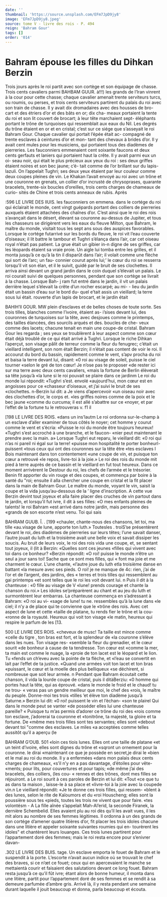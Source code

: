 ```yaml
---
date: ''
thumbnail: 'https://source.unsplash.com/EFm7JpD9jy8'
image: 'EFm7JpD9jy8.jpeg'
source: tome V - livre des rois - P. 494
reign: 'Bahram Gour'
tags: []
order: '014'
---
```


# Bahram épouse les filles du Dihkan Berzin

Trois jours après le roi partit avec son cortège et son équipage de chasse. Trois cents cavaliers parmi
BAHBAM GUUR. à!!!) les grands de l’Iran vinrent à la cour pour cette
chasse; chaque cavalier amenait trente serviteurs turcs, ou roumis, ou perses, et trois cents serviteurs partirent du palais du roi avec son train de chasse. Il y avait dix dromadaires avec des housses de bro- cart et des étriers d’or et des bâts en or; dix cha-
meaux portaient la tente du roi et son lit couvert
de brocart; à leur tête marchaient sept- éléphants
portant le trône de turquoises qui ressemblait aux eaux du Nil. Les degrés du trône étaient en or et en cristal; c’est sur ce siége que s’asseyait le roi Bahram
Gour. Chaque cavalier qui portait l’épée était ac- compagné de trente esclaves à ceintures d’or et mon-
tant des chevaux à brides d’or. Il y avait cent mules
pour les musiciens, qui portaient tous des diadèmes
de pierreries. Les fauconniers emmenaient cent
soixante faucons et deux cents gerfauts et laniers qui
portaient haut la crête. Il y avait parmi eux un oi-
seau noir, qui était le plus précieux aux yeux du roi :
ses deux griffes étaient noires et son bec jaune; c’é-
tait comme de l’or brillant sur du lapis-lazuli. On
l’appelait Tughri; ses deux yeux étaient par leur
couleur comme deux coupes pleines de vin. Le Khakan l’avait envoyé au roi avec un trône et une
couronne en grenats, un collier d’or incrusté de chrysoprases, quarante bracelets, trente-six boucles d’oreilles, trois cents charges de chameaux de curio- sités de Chine et trois cents anneaux de rubis. Après

:596 LE LIVRE DES llUlS.
les fauconniers on emmena. dans le cortége du roi qui éclairait le monde, cent vingt guépards portant des colliers de pierreries auxquels étaient attachées des chaînes d’or.
C’est ainsi que le roi des rois s’avançait dans le
désert, élevant sa couronne au-dessus de Jupiter, et
tous les chasseurs se dirigèrent vers les eaux du
fleuve Milton, que Bahram, le maître du monde,
visitait tous les sept ans sous des auspices favorables.
Lorsque le cortége futarrivé sur les bords du fleuve,
le roi vit l’eau couverte d’oiseaux; il lit battre le
tambour et Tughri s’élança dans l’air, car cet oiseau
royal n’était pas patient. La grue était un gibier in-n
digne de ses griffes, car les léopards étaient sa vraie
proie. Un aigle lui tomba entre les grilles, et il monta jusqu’à ce qu’à la tin il disparût dans l’air;
il volait comme une flèche qui sort de l’arc; un fau- connier courut après lui;’ le cœur du roi se resserra lorsqu’il vit son élan, et il le suivit, guidé par le
bruit de ses clochettes. Il arriva ainsi devant un grand jardin dans le coin duquel s’élevait un palais.
Le roi courait suivi de quelques personnes, pendant que son cortège se livrait à la chasse. Lorsque Bah- j ram fut entré dans le jardin, il vit un palais derrière lequel s’élevait la crête d’un rocher escarpé; au mi- -
lieu du jardin était un bassin d’eau sur le bord du- quel e’tait assis un vieillard; la terre sous lui était. rouverte d’un lapis de brocart, et le jardin était

BAHlH’ll GOUR. MW plein d’esclaves et de belles choses de toute sorte.
Ses trois tilles, blanches comme l’ivoire, étaient as- i’sises devant lui, des couronnes de turquoises sur la
tête, avec desjoues comme le printemps, des tailles élancées, des sourcils arqués et des. boucles de che-
veux comme des lacets; chacune tenait en main une coupe-de cristal. Bahram Gour les regarda ; ses yeux se troublèrent à leur aspect comme son cœur était
déjà troublé de ce qui était arrivé à Tughri.
Lorsque le riche Dihkan l’aperçut, son visage
pâlit de terreur comme la fleur du fenugrec; c’était
un vieillard intelligent, son nom était Berzin; il n’était pas content de voir le roi. Il accourut du
bord du bassin, rapidement comme le vent, s’apv procha du roi et baisa la terre devant lui, disant: «0 roi au visage de soleil, puisse le ciel tourner «selon le gré de ton cœur! Je n’ose pas te proposer
«de rester ici sur ma terre avec deux cents cavaliers, «mais la fortune de Berlin élèverait sa tête jusqu’à
«la lune si le roi pouvait se plaire dans ce jardinm Le roi du monde lui répondit: «Tughri s’est. envolé «aujourd’hui, mon cœur est en angoisses pour ce «chasseur d’oiseaux, et j’ai suivi le bruit de ses «clochettes. n-Berzin lui dit: a Je viens d’apercevoir
«un oiseau noir avec des clochettes d’or, le corps et.
«les griffes noires comme de la poix et le bec jaune «comme du curcuma; il est allé s’abattre sur ce
«noyer, et par l’effet de la fortune tu le retrouveras
v. f1 il

[198 LE LIVRE DES ROIS.
«dans un ins’lautm Le roi ordonna sur-le-champ à
un esclave d’aller examiner de tous côtés le noyer;
cet homme y courut comme le vent et s’écria: «Puisse le roi du monde être toujours heureux! «Tughri s’est accroché à une branche, et le faucon- «nier peut maintenant le prendre avec la main. a»
Lorsque Tughri eut reparu, le vieillard dit: «0 roi qui n’as ni pareil ni égal sur la terre!
«puisse mon hospitalité te porter bonheurl- puissent «tous ceux qui ont des couronnes sur la tête être «tes esclaves l Bois maintenant dans ton contentement «une coupe de vin, et puisque ton cœur a retrouvé
«le repos, livre-toi à la joie.» Le roi des rois du monde mit pied à terre auprès de ce bassin et le vieillard en fut tout heureux.
Dans ce moment arrivèrent le Destour du roi, les chefs de l’armée et le trésorier. Benin fit apporter
du vin rouge et des coupes, et commença par boire à la santé du "roi; ensuite il alla chercher une
coupe en cristal et la fit placer dans la main de Bahram Gour. Le maître du monde, voyant le vin, saisit la coupe et la vida jusqu’au-dessous de la
’ ligne d’inscription. A cette vue Berzin devint tout
joyeux et alla faire placer des cruches de vin partout dans le jardin, et lorsqu’il fut ivre, il dit à ses filles:
«O mes enfants pleines de talents! le roi Bahram «est arrivé dans notre jardin, mais personne des «grands de son escorte n’est venu. Toi qui sais

BAHRAM GUUB. Î. . [199 «chauler, chante-nous des chansons, let toi, ma tille «au.visage de lune, apporte ton luth.» Toutesles .
troiS’se présentèrent devant le roi,.des diadèmes de pierreries sur leurs têtes; l’une savait danser, l’autre
jouait du luth et la troisième avait une belle voix et savait dissiper les soucis. Au bruit de leurs voix, le roi des rois vida une coupe, et, se sentant tout
joyeux, il (lit à Berzin: «Quelles sont ces jeunes «filles qui vivent avec toi dans ce bonheur? «Berzin répondit: «O roi! puisse le monde n’être un seul
a jour sans toi! Sache que ce sont mes filles, qui « font ma joie et me charment le cœur. L’une chante, «l’autre joue du luth etla troisième danse en battant
«la mesure avec ses pieds. O roi! je ne manque de 4c: rien, j’ai de l’or et de l’argent, des jardins, des
« terres et trois tilles qui ressemblent au gai printemps «et sont telles que le roi les voit devant lui. n
Puis il dit à la chanteuse : «0 fille au visage de V «lune! prends courage et chante la chanson du roi.» Les idoles se’préparèrent au chant et au jeu du
luth et surmontèrent leur embarras. La chanteuse commença en s’adressant à Bahram: «O roi au vi-
«sage de lune! tu ne. ressembles qu’à la lune dans
«le ciel; il n’y a de place qui te convienne que le «trône des rois. Avec cet aspect de lune et cette «taille de platane, tu rends fier le trône et la cou- «ronne de la royauté. Heureux qui voit ton visage «le matin, heureux qui respire le parfum de les
[13.

500 LE LIVRE DES ROIS.
«cheveux de musc! Ta taille est mince comme «celle du tigre , ton bras est fort, et la splendeur de «la couronne s’élève dans les nues. Ton visage res-
«semble la fleur du grenadier, et le cœur sourit «de bonheur à cause de ta tendresse. Ton cœur est «comme la mer, ta main est comme le nuage, la «proie de ton lacet est le léopard et le lion. Tu «fends un ch’eveu avec la pointe de ta flèche, et «l’eau se convertit en lait par l’effet de ta justice. «Quand une armées voit ton lacet et ton bras «puissant, le cœur et la moelle des plus belliqueux «se déchirent, si nombreuse que soit leur armée. n
Pendant que Bahram écoutait cette chanson, il vida la lourde coupe de cristal, puis il ditàBerziu: «0 homme qui portes haut la tête, qui as éprouvé.
«dans le monde le froid et le chaud! tu ne trou-
« veras pas un gendre meilleur que moi, le chef des
«rois, le maître du peuple. Donne-moi tes trois «tilles ’et élève ton diadème jusqu’à Saturne.»
Berzin lui dit: «0 roi! puissent le vin et l’échan-
«son te plairel Qui dans le monde peut se vanter «de posséder elles lui une chanteuse pareille?
« Puisque tu m’as permis d’adorer ce trône du roi des
«rois comme ton esclave, j’adorerai ta couronne et «tonitrône, ta majesté, ta gloire et ta fortune. De «même mes trois filles sont tes servantes; elles sont
«debout devant toi "comme des esclaves. Le miles «a acceptées comme telles aussitôt qu’il a aperçu (le

BAHRAM G’OUB. 501 «loin ces tiois lunes. Elles ont une taille de platane
«et un teint d’ivoire, elles sont dignes du trône et
«sqront un ornement pour la couronne. le dirai «maintenant ce que je possède en secret,je dirai le «bien et le mal au roi du monde. ll y a enfermées «dans mon palais deux cents charges de chameaux, «s’il n’y en a pas davantage, d’étoiles pour vête-
«ments; pour lits, pour couvertures et pour tapis; «de même j’ai des bracelets, des colliers, (les cou-
« rennes et des trônes, dont mes filles se réjouiront. a
Le roi sourit à ces paroles de Berzin et lui dit: «Tout «ce que tu as dans ta maison , laisse-le à sa place et «livre-toi à la joie avec la coupede vin.n Le vieillard répondit: «Je te donne ces trois filles, qui ressem- «blent à des lunes, selon le rite de Kaïoumors et du «roi Houscheng; elles sont la poussière sous tes «pieds, toutes les trois ne vivent que pour faire. «tes volontésm - A
La fille aînée s’appelait Mah-Al’erid, la seconde
Firanek, la dernière Schembelid. Elles avaient plu au roi dès qu’il les avait vues, il les mit alors au nombre de ses femmes légitimes. Il ordonna à un des grands de son cortége d’amener quatre litières
d’or, fit placer les trois idoles chacune dans une litière et appeler soixante suivantes roumies qui en- tourèrent les idoles" et chantèrent leurs louanges. Ces trois lunes partirent pour l’appartement doré des femmes; mais le roi resta encore pour s’enivrer davan-

.302 LE LIVRE DES BUIS.
tage. Un esclave emporta le fouet de Bahram et le suspendit à la porte. L’escorte n’avait aucun indice
où se trouvait le chef des braves, si ce n’œt ce fouet;
ceux qui en apercevaient le manche se mettaientà courir et faisaient des salutations devant ce long fouet. Bahram resta jusqu’à ce qu’il fût ivre; étant
alors de bonne humeur, il monta dans une litière, partit pour l’appartement doré de ses femmes et se rendit à sa demeure parfumée d’ambre gris. Arrivé
là, il y resta pendant une semaine durant laquelle il
jouit beaucoup et donna, parla beaucoup et écouta.
